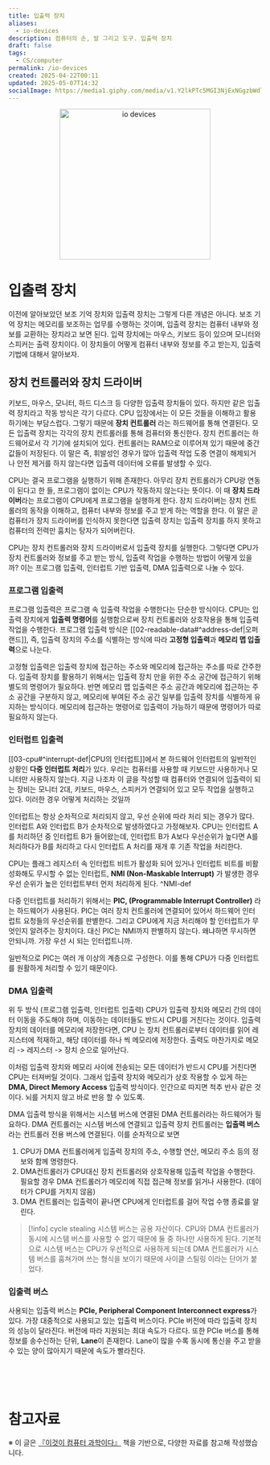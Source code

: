 ```yaml
---
title: 입출력 장치
aliases:
  - io-devices
description: 컴퓨터의 손, 발 그리고 도구. 입출력 장치
draft: false
tags:
  - CS/computer
permalink: /io-devices
created: 2025-04-22T00:11
updated: 2025-05-07T14:32
socialImage: https://media1.giphy.com/media/v1.Y2lkPTc5MGI3NjExNGgzbWdlcjQ4bThnajR1amRpemdnMmkyY3lveTV5c29qZ2F2ajlsMiZlcD12MV9pbnRlcm5hbF9naWZfYnlfaWQmY3Q9Zw/3o6nV0O3Df8yh9oGpq/giphy.gif
---
```

<p align="center">
  <img src="https://media1.giphy.com/media/v1.Y2lkPTc5MGI3NjExNGgzbWdlcjQ4bThnajR1amRpemdnMmkyY3lveTV5c29qZ2F2ajlsMiZlcD12MV9pbnRlcm5hbF9naWZfYnlfaWQmY3Q9Zw/3o6nV0O3Df8yh9oGpq/giphy.gif" alt="io devices" width="300">
</p>

# 입출력 장치

이전에 알아보았던 보조 기억 장치와 입출력 장치는 그렇게 다른 개념은 아니다. 보조 기억 장치는 메모리를 보조하는 업무를 수행하는 것이며, 입출력 장치는 컴퓨터 내부와 정보를 교환하는 장치라고 보면 된다. 입력 장치에는 마우스, 키보드 등이 있으며 모니터와 스피커는 출력 장치이다. 이 장치들이 어떻게 컴퓨터 내부와 정보를 주고 받는지, 입출력 기법에 대해서 알아보자.

## 장치 컨트롤러와 장치 드라이버

키보드, 마우스, 모니터, 하드 디스크 등 다양한 입출력 장치들이 있다. 하지만 같은 입출력 장치라고 작동 방식은 각기 다르다. CPU 입장에서는 이 모든 것들을 이해하고 활용하기에는 부담스럽다. 그렇기 때문에 **장치 컨트롤러** 라는 하드웨어를 통해 연결된다. 모든 입출력 장치는 각각의 장치 컨트롤러를 통해 컴퓨터와 통신한다. 장치 컨트롤러는 하드웨어로서 각 기기에 설치되어 있다. 컨트롤러는 RAM으로 이루어져 있기 때문에 중간 값들이 저장된다. 이 말은 즉, 휘발성인 경우가 많아 입출력 작업 도중 연결이 해제되거나 안전 제거를 하지 않는다면 입출력 데이터에 오류를 발생할 수 있다.

CPU는 결국 프로그램을 실행하기 위해 존재한다. 아무리 장치 컨트롤러가 CPU랑 연동이 된다고 한 들, 프로그램이 없이는 CPU가 작동하지 않는다는 뜻이다. 이 때 **장치 드라이버**라는 프로그램이 CPU에게 프로그램을 실행하게 한다. 장치 드라이버는 장치 컨트롤러의 동작을 이해하고, 컴퓨터 내부와 정보를 주고 받게 하는 역할을 한다. 이 말은 곧 컴퓨터가 장치 드라이버를 인식하지 못한다면 입출력 장치는 입출력 장치를 하지 못하고 컴퓨터의 전력만 훔치는 탕자가 되어버린다.

CPU는 장치 컨트롤러와 장치 드라이버로서 입출력 장치를 실행한다. 그렇다면 CPU가 장치 컨트롤러와 정보를 주고 받는 방식, 입출력 작업을 수행하는 방법이 어떻게 있을까? 이는 프로그램 입출력, 인터럽트 기반 입출력, DMA 입출력으로 나눌 수 있다.

### 프로그램 입출력

프로그램 입출력은 프로그램 속 입출력 작업을 수행한다는 단순한 방식이다. CPU는 입출력 장치에게 **입출력 명령어**를 실행함으로써 장치 컨트롤러와 상호작용을 통해 입출력 작업을 수행한다. 프로그램 입출력 방식은 [[02-readable-data#^address-def|오퍼랜드]], 즉, 입출력 장치의 주소를 식별하는 방식에 따라 **고정형 입출력**과 **메모리 맵 입출력**으로 나눈다.

고정형 입출력은 입출력 장치에 접근하는 주소와 메모리에 접근하는 주소를 따로 간주한다. 입출력 장치를 활용하기 위해서는 입출력 장치 만을 위한 주소 공간에 접근하기 위해 별도의 명령어가 필요하다. 반면 메모리 맵 입출력은 주소 공간과 메모리에 접근하는 주소 공간을 구분하지 않고, 메모리에 부여된 주소 공간 일부를 입출력 장치를 식별하게 유지하는 방식이다. 메모리에 접근하는 명령어로 입출력이 가능하기 때문에 명령어가 따로 필요하지 않는다.

### 인터럽트 입출력

[[03-cpu#^interrupt-def|CPU의 인터럽트]]에서 본 하드웨어 인터럽트의 일반적인 상황인 **다중 인터럽트 처리**가 있다. 우리는 컴퓨터를 사용할 때 키보드만 사용하거나 모니터만 사용하지 않는다. 지금 나조차 이 글을 작성할 때 컴퓨터와 연결되어 입출력이 되는 장비는 모니터 2대, 키보드, 마우스, 스피커가 연결되어 있고 모두 작업을 실행하고 있다. 이러한 경우 어떻게 처리하는 것일까

인터럽트는 항상 순차적으로 처리되지 않고, 우선 순위에 따라 처리 되는 경우가 많다. 인터럽트 A와 인터럽트 B가 순차적으로 발생하였다고 가정해보자. CPU는 인터럽트 A를 처리하던 중 인터럽트 B가 들어왔는데, 인터럽트 B가 A보다 우선순위가 높다면 A를 처리하다가 B를 처리하고 다시 인터럽트 A 처리를 재개 후 기존 작업을 처리한다.  

CPU는 플래그 레지스터 속 인터럽트 비트가 활성화 되어 있거나 인터럽트 비트를 비활성화해도 무시할 수 없는 인터럽트, **NMI (Non-Maskable Interrupt)** 가 발생한 경우 우선 순위가 높은 인터럽트부터 먼저 처리하게 된다. ^NMI-def

다중 인터럽트를 처리하기 위해서는 **PIC, (Programmable Interrupt Controller)** 라는 하드웨어가 사용된다. PIC는 여러 장치 컨트롤러에 연결되어 있어서 하드웨어 인터럽트 요청들의 우선순위를 판별한다. 그리고 CPU에게 지금 처리해야 할 인터럽트가 무엇인지 알려주는 장치이다. 대신 PIC는 NMI까지 판별하지 않는다. 왜냐하면 무시하면 안되니까. 가장 우선 시 되는 인터럽트니까.

일반적으로 PIC는 여러 개 이상의 계층으로 구성한다. 이를 통해 CPU가 다중 인터럽트를 원활하게 처리할 수 있기 때문이다.

### DMA 입출력

위 두 방식 (프로그램 입출력, 인터럽트 입출력) CPU가 입출력 장치와 메모리 간의 데이터 이동을 주도해야 하며, 이동하는 데이터들도 반드시 CPU를 거친다는 것이다. 입출력 장치의 데이터를 메모리에 저장한다면, CPU 는 장치 컨트롤러로부터 데이터를 읽어 레지스터에 적재하고, 해당 데이터를 하나 씩 메모리에 저장한다. 출력도 마찬가지로 메모리 -> 레지스터 -> 장치 순으로 일어난다.

이처럼 입출력 장치와 메모리 사이에 전송되는 모든 데이터가 반드시 CPU를 거친다면 CPU는 터져버릴 것이다. 그래서 입출력 장치와 메모리가 상호 작용할 수 있게 하는  **DMA, Direct Memory Access** 입출력 방식이다. 인간으로 따지면 척추 반사 같은 것이다. 뇌를 거치지 않고 바로 반응 할 수 있도록.

DMA 입출력 방식을 위해서는 시스템 버스에 연결된 DMA 컨트롤러라는 하드웨어가 필요하다. DMA 컨트롤러는 시스템 버스에 연결되고 입출력 장치 컨트롤러는 **입출력 버스**라는 컨트롤러 전용 버스에 연결된다. 이를 순차적으로 보면

1. CPU가 DMA 컨트롤러에게 입출력 장치의 주소, 수행할 연산, 메모리 주소 등의 정보와 함께 명령한다.
2. DMA컨트롤러가 CPU대신 장치 컨트롤러와 상호작용해 입출력 작업을 수행한다. 필요할 경우 DMA 컨트롤러가 메모리에 직접 접근해 정보를 읽거나 사용한다. (데이터가 CPU를 거치지 않음)
3. DMA 컨트롤러는 입출력이 끝나면 CPU에게 인터럽트를 걸어 작업 수행 종료를 알린다.

> [!info] cycle stealing
> 시스템 버스는 공용 자산이다. CPU와 DMA 컨트롤러가 동시에 시스템 버스를 사용할 수 없기 때문에 둘 중 하나만 사용하게 된다. 기본적으로 시스템 버스는 CPU가 우선적으로 사용하게 되는데 DMA 컨트롤러가 시스템 버스를 훔쳐가며 쓰는 형식을 보이기 때문에 사이클 스틸링 이라는 단어가 붙었다.

### 입출력 버스

사용되는 입출력 버스는 **PCIe, Peripheral Component Interconnect express**가 있다. 가장 대중적으로 사용되고 있는 입출력 버스이다. PCIe 버전에 따라 입출력 장치의 성능이 달라진다. 버전에 따라 지원되는 최대 속도가 다르다. 또한 PCIe 버스를 통해 정보를 송수신하는 단위, **Lane**이 존재한다.  Lane이 많을 수록 동시에 통신을 주고 받을 수 있는 양이 많아지기 때문에 속도가 빨라진다.

</br></br></br>
# 참고자료

※ 이 글은 [『이것이 컴퓨터 과학이다』](https://product.kyobobook.co.kr/detail/S000214014967) 책을 기반으로, 다양한 자료를 참고해 작성했습니다.